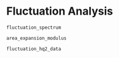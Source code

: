 # Fluctuation Analysis

```@docs
fluctuation_spectrum
```

```@docs
area_expansion_modulus
```

```@docs
fluctuation_hq2_data
```

